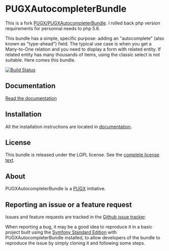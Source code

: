 PUGXAutocompleterBundle
=======================

This is a fork [PUGX/PUGXAutocompleterBundle](https://github.com/PUGX/PUGXAutoCompleterBundle).
I rolled back php version requirements for personnal needs to php 5.6.

This bundle has a simple, specific purpose: adding an "autocomplete" (also known as "type-ahead")
field.
The typical use case is when you get a Many-to-One relation and you need to display a
form with related entity. If related entity has many thousands of items, using the
classic select is not suitable. Here comes this bundle.

[![Build Status](https://secure.travis-ci.org/vtoulouse/PUGXAutoCompleterBundle.png?branch=master)](http://travis-ci.org/vtoulouse/PUGXAutoCompleterBundle)

Documentation
-------------

[Read the documentation](https://github.com/vtoulouse/PUGXAutoCompleterBundle/tree/master/Resources/doc/index.md)

Installation
------------

All the installation instructions are located in [documentation](https://github.com/vtoulouse/PUGXAutoCompleterBundle/tree/master/Resources/doc/index.md).

License
-------

This bundle is released under the LGPL license. See the [complete license text](https://github.com/vtoulouse/PUGXAutoCompleterBundle/tree/master/Resources/meta/LICENSE).

About
-----

PUGXAutocompleterBundle is a [PUGX](http://pugx.org/) initiative.


Reporting an issue or a feature request
---------------------------------------

Issues and feature requests are tracked in the [Github issue tracker](https://github.com/vtoulouse/PUGXAutoCompleterBundle/issues).

When reporting a bug, it may be a good idea to reproduce it in a basic project
built using the [Symfony Standard Edition](https://github.com/symfony/symfony-standard)
with PUGXAutocompleterBundle installed, to allow developers of the bundle to reproduce the issue by simply cloning it
and following some steps.
